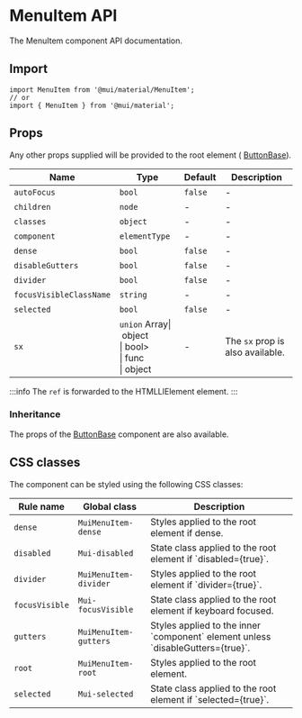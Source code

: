 # MenuItem API

The MenuItem component API documentation.

## Import

```
import MenuItem from '@mui/material/MenuItem';
// or
import { MenuItem } from '@mui/material';
```

## Props

Any other props supplied will be provided to the root element ( [ButtonBase](/material-ui/api/button-base/)).

| Name | Type | Default | Description |
| --- | --- | --- | --- |
| `autoFocus` | `bool` | `false` | - |
| `children` | `node` | - | - |
| `classes` | `object` | - | - |
| `component` | `elementType` | - | - |
| `dense` | `bool` | `false` | - |
| `disableGutters` | `bool` | `false` | - |
| `divider` | `bool` | `false` | - |
| `focusVisibleClassName` | `string` | - | - |
| `selected` | `bool` | `false` | - |
| `sx` | `union` Array\| object<br>\| bool><br>\| func<br>\| object | - | The `sx` prop is also available. |

:::info
The `ref` is forwarded to the HTMLLIElement element.
:::

### Inheritance

The props of the [ButtonBase](/material-ui/api/button-base/) component are also available.

## CSS classes

The component can be styled using the following CSS classes:

| Rule name | Global class | Description |
| --- | --- | --- |
| `dense` | `MuiMenuItem-dense` | Styles applied to the root element if dense. |
| `disabled` | `Mui-disabled` | State class applied to the root element if \`disabled={true}\`. |
| `divider` | `MuiMenuItem-divider` | Styles applied to the root element if \`divider={true}\`. |
| `focusVisible` | `Mui-focusVisible` | State class applied to the root element if keyboard focused. |
| `gutters` | `MuiMenuItem-gutters` | Styles applied to the inner \`component\` element unless \`disableGutters={true}\`. |
| `root` | `MuiMenuItem-root` | Styles applied to the root element. |
| `selected` | `Mui-selected` | State class applied to the root element if \`selected={true}\`. |